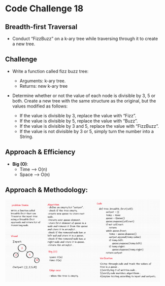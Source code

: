 # Code Challenge 18

## Breadth-first Traversal

* Conduct “FizzBuzz” on a k-ary tree while traversing through it to create a new tree.

## Challenge

* Write a function called fizz buzz tree:
    * Arguments: k-ary tree.
    * Returns: new k-ary tree

* Determine whether or not the value of each node is divisible by 3, 5 or both. Create a new tree with the same structure as the original, but the values modified as follows:
    * If the value is divisible by 3, replace the value with “Fizz”.
    * If the value is divisible by 5, replace the value with “Buzz”.
    * If the value is divisible by 3 and 5, replace the value with “FizzBuzz”.
    * If the value is not divisible by 3 or 5, simply turn the number into a String.
  
## Approach & Efficiency
* **Big (O)**:
  - Time --> O(n)
  - Space --> O(n)

## Approach & Methodology:
![tree-breadth-first](../../images/code-challange-17.png)
